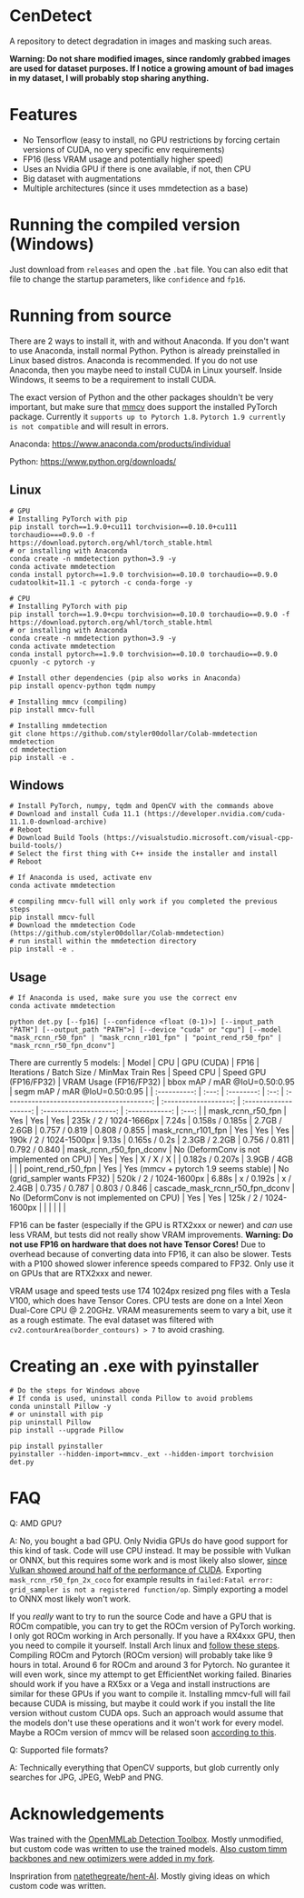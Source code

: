 # CenDetect

A repository to detect degradation in images and masking such areas.

**Warning: Do not share modified images, since randomly grabbed images are used for dataset purposes. If I notice a growing amount of bad images in my dataset, I will probably stop sharing anything.**

# Features
- No Tensorflow (easy to install, no GPU restrictions by forcing certain versions of CUDA, no very specific env requirements)
- FP16 (less VRAM usage and potentially higher speed)
- Uses an Nvidia GPU if there is one available, if not, then CPU
- Big dataset with augmentations
- Multiple architectures (since it uses mmdetection as a base)

# Running the compiled version (Windows)
Just download from ``releases`` and open the ``.bat`` file. You can also edit that file to change the startup parameters, like ``confidence`` and ``fp16``.

# Running from source
There are 2 ways to install it, with and without Anaconda. If you don't want to use Anaconda, install normal Python. Python is already preinstalled in Linux based distros. Anaconda is recommended. If you do not use Anaconda, then you maybe need to install CUDA in Linux yourself. Inside Windows, it seems to be a requirement to install CUDA.

The exact version of Python and the other packages shouldn't be very important, but make sure that [mmcv](https://github.com/open-mmlab/mmcv) does support the installed PyTorch package. Currently it ``supports up to Pytorch 1.8``. ``Pytorch 1.9 currently is not compatible`` and will result in errors.

Anaconda: https://www.anaconda.com/products/individual

Python: https://www.python.org/downloads/

## Linux
```
# GPU
# Installing PyTorch with pip
pip install torch==1.9.0+cu111 torchvision==0.10.0+cu111 torchaudio===0.9.0 -f https://download.pytorch.org/whl/torch_stable.html
# or installing with Anaconda
conda create -n mmdetection python=3.9 -y
conda activate mmdetection
conda install pytorch==1.9.0 torchvision==0.10.0 torchaudio==0.9.0 cudatoolkit=11.1 -c pytorch -c conda-forge -y

# CPU
# Installing PyTorch with pip
pip install torch==1.9.0+cpu torchvision==0.10.0 torchaudio==0.9.0 -f https://download.pytorch.org/whl/torch_stable.html
# or installing with Anaconda
conda create -n mmdetection python=3.9 -y
conda activate mmdetection
conda install pytorch==1.9.0 torchvision==0.10.0 torchaudio==0.9.0 cpuonly -c pytorch -y

# Install other dependencies (pip also works in Anaconda)
pip install opencv-python tqdm numpy

# Installing mmcv (compiling)
pip install mmcv-full

# Installing mmdetection
git clone https://github.com/styler00dollar/Colab-mmdetection mmdetection
cd mmdetection
pip install -e .
```

## Windows
```
# Install PyTorch, numpy, tqdm and OpenCV with the commands above
# Download and install Cuda 11.1 (https://developer.nvidia.com/cuda-11.1.0-download-archive)
# Reboot
# Download Build Tools (https://visualstudio.microsoft.com/visual-cpp-build-tools/)
# Select the first thing with C++ inside the installer and install
# Reboot

# If Anaconda is used, activate env
conda activate mmdetection

# compiling mmcv-full will only work if you completed the previous steps
pip install mmcv-full
# Download the mmdetection Code (https://github.com/styler00dollar/Colab-mmdetection)
# run install within the mmdetection directory
pip install -e .
```

## Usage
```
# If Anaconda is used, make sure you use the correct env
conda activate mmdetection

python det.py [--fp16] [--confidence <float (0-1)>] [--input_path "PATH"] [--output_path "PATH">] [--device "cuda" or "cpu"] [--model "mask_rcnn_r50_fpn" | "mask_rcnn_r101_fpn" | "point_rend_r50_fpn" | "mask_rcnn_r50_fpn_dconv"]
```

There are currently 5 models:
|    Model     |  CPU  | GPU (CUDA) | FP16 | Iterations / Batch Size / MinMax Train Res | Speed CPU | Speed GPU (FP16/FP32) | VRAM Usage (FP16/FP32) | bbox mAP / mAR @IoU=0.50:0.95 |  segm mAP / mAR @IoU=0.50:0.95 | 
| :----------: | :---: | :--------: | :--: | :----------------------------------------: | :-------------------: | :-------------------: | :--------------------: | :------------: | :---: | 
|   mask_rcnn_r50_fpn       | Yes | Yes | Yes | 235k / 2 / 1024-1666px | 7.24s | 0.158s / 0.185s | 2.7GB / 2.6GB | 0.757 / 0.819 | 0.808 / 0.855
|   mask_rcnn_r101_fpn      | Yes | Yes | Yes | 190k / 2 / 1024-1500px | 9.13s | 0.165s / 0.2s | 2.3GB / 2.2GB | 0.756 / 0.811 | 0.792 / 0.840
|   mask_rcnn_r50_fpn_dconv | No (DeformConv is not implemented on CPU) | Yes | Yes | X / X / X | | 0.182s / 0.207s | 3.9GB / 4GB | | 
|   point_rend_r50_fpn      | Yes | Yes (mmcv + pytorch 1.9 seems stable) | No (grid_sampler wants FP32) | 520k / 2 / 1024-1600px | 6.88s | x / 0.192s | x / 2.4GB | 0.735 / 0.787 | 0.803 / 0.846 
|   cascade_mask_rcnn_r50_fpn_dconv | No (DeformConv is not implemented on CPU) | Yes | Yes | 125k / 2 / 1024-1600px | | | | | |

FP16 can be faster (especially if the GPU is RTX2xxx or newer) and *can* use less VRAM, but tests did not really show VRAM improvements. **Warning: Do not use FP16 on hardware that does not have Tensor Cores!** Due to overhead because of converting data into FP16, it can also be slower. Tests with a P100 showed slower inference speeds compared to FP32. Only use it on GPUs that are RTX2xxx and newer.

VRAM usage and speed tests use 174 1024px resized png files with a Tesla V100, which does have Tensor Cores. CPU tests are done on a Intel Xeon Dual-Core CPU @ 2.20GHz. VRAM measurements seem to vary a bit, use it as a rough estimate. The eval dataset was filtered with ``cv2.contourArea(border_contours) > 7`` to avoid crashing.

# Creating an .exe with pyinstaller
```
# Do the steps for Windows above
# If conda is used, uninstall conda Pillow to avoid problems
conda uninstall Pillow -y
# or uninstall with pip
pip uninstall Pillow
pip install --upgrade Pillow

pip install pyinstaller
pyinstaller --hidden-import=mmcv._ext --hidden-import torchvision det.py
```

# FAQ
Q: AMD GPU?

A: No, you bought a bad GPU. Only Nvidia GPUs do have good support for this kind of task. Code will use CPU instead. It may be possible with Vulkan or ONNX, but this requires some work and is most likely also slower, [since Vulkan showed around half of the performance of CUDA](https://github.com/n00mkrad/flowframes/blob/main/Benchmarks.md). Exporting ``mask_rcnn_r50_fpn_2x_coco`` for example results in ``failed:Fatal error: grid_sampler is not a registered function/op``. Simply exporting a model to ONNX most likely won't work.

If you *really* want to try to run the source Code and have a GPU that is ROCm compatible, you can try to get the ROCm version of PyTorch working. I only got ROCm working in Arch personally. If you have a RX4xxx GPU, then you need to compile it yourself. Install Arch linux and [follow these steps](https://github.com/pytorch/pytorch/issues/53738#issuecomment-813058293). Compiling ROCm and Pytorch (ROCm version) will probably take like 9 hours in total. Around 6 for ROCm and around 3 for Pytorch. No gurantee it will even work, since my attempt to get EfficientNet working failed. Binaries should work if you have a RX5xx or a Vega and install instructions are similar for these GPUs if you want to compile it. Installing mmcv-full will fail because CUDA is missing, but maybe it could work if you install the lite version without custom CUDA ops. Such an approach would assume that the models don't use these operations and it won't work for every model. Maybe a ROCm version of mmcv will be relased soon [according to this](https://github.com/open-mmlab/mmcv/pull/1022).

Q: Supported file formats?

A: Technically everything that OpenCV supports, but glob currently only searches for JPG, JPEG, WebP and PNG.

# Acknowledgements
Was trained with the [OpenMMLab Detection Toolbox](https://github.com/open-mmlab/mmdetection). Mostly unmodified, but custom code was written to use the trained models. [Also custom timm backbones and new optimizers were added in my fork](https://github.com/styler00dollar/Colab-mmdetection).

Inspriration from [natethegreate/hent-AI](https://github.com/natethegreate/hent-AI). Mostly giving ideas on which custom code was written.
